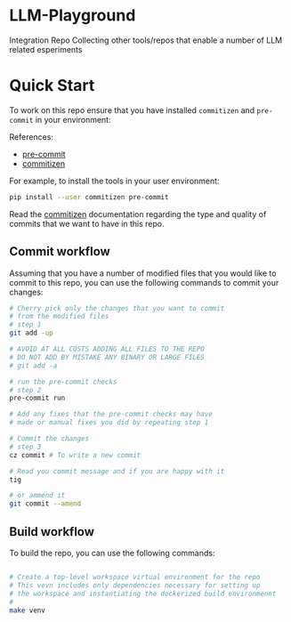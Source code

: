 # LLM-Playground
Integration Repo Collecting other tools/repos that enable a number of LLM related esperiments


# Quick Start

To work on this repo ensure that you have installed `commitizen` and `pre-commit`
in your environment:

References:

* [pre-commit](https://pre-commit.com/)
* [commitizen](https://commitizen-tools.github.io/commitizen/)

For example, to install the tools in your user environment:

```bash
pip install --user commitizen pre-commit
```

Read the [commitizen](https://commitizen-tools.github.io/commitizen/) documentation
regarding the type and quality of commits that we want to have in this repo.

## Commit workflow

Assuming that you have a number of modified files that you would like to commit
to this repo, you can use the following commands to commit your changes:

```bash
# Cherry pick only the changes that you want to commit
# from the modified files
# step 1
git add -up

# AVOID AT ALL COSTS ADDING ALL FILES TO THE REPO
# DO NOT ADD BY MISTAKE ANY BINARY OR LARGE FILES
# git add -a

# run the pre-commit checks
# step 2
pre-commit run

# Add any fixes that the pre-commit checks may have
# made or manual fixes you did by repeating step 1

# Commit the changes
# step 3
cz commit # To write a new commit

# Read you commit message and if you are happy with it
tig

# or ammend it
git commit --amend
```


## Build workflow

To build the repo, you can use the following commands:

```bash

# Create a top-level workspace virtual environment for the repo
# This vevn includes only dependencies necessary for setting up
# the workspace and instantiating the dockerized build environmennt
#
make venv

```
